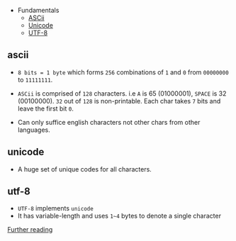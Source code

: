 * Fundamentals
  * [ASCii](#ascii)
  * [Unicode](#unicode)
  * [UTF-8](#utf-8)

## ascii

* `8 bits = 1 byte` which forms `256` combinations of `1` and `0` from `00000000` to `11111111`.

* `ASCii` is comprised of `128` characters. i.e `A` is 65 (01000001), `SPACE` is 32 (00100000). `32` out of `128` is non-printable. Each char takes `7` bits and leave the first bit `0`.

* Can only suffice english characters not other chars from other languages.

## unicode

* A huge set of unique codes for all characters.

## utf-8

* `UTF-8` implements `unicode`
* It has variable-length and uses `1~4` bytes to denote a single character

[Further reading](http://www.ruanyifeng.com/blog/2007/10/ascii_unicode_and_utf-8.html)
